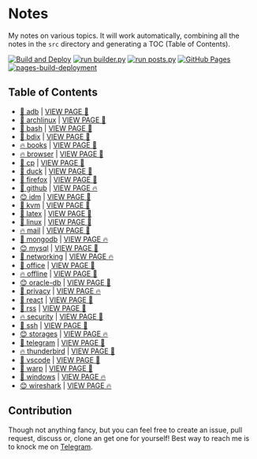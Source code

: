 # Notes

My notes on various topics. It will work automatically, combining all the notes in the `src` directory and generating a TOC (Table of Contents).

[![Build and Deploy](https://github.com/SharafatKarim/notes/actions/workflows/action.yml/badge.svg)](https://github.com/SharafatKarim/notes/actions/workflows/action.yml)
[![run builder.py](https://github.com/SharafatKarim/notes/actions/workflows/action.yml/badge.svg)](https://github.com/SharafatKarim/notes/actions/workflows/action.yml)
[![run posts.py](https://github.com/SharafatKarim/notes/actions/workflows/posts.yml/badge.svg)](https://github.com/SharafatKarim/notes/actions/workflows/posts.yml)
[![GitHub Pages](https://github.com/SharafatKarim/notes/actions/workflows/gh-pages.yml/badge.svg)](https://github.com/SharafatKarim/notes/actions/workflows/gh-pages.yml)
[![pages-build-deployment](https://github.com/SharafatKarim/notes/actions/workflows/pages/pages-build-deployment/badge.svg)](https://github.com/SharafatKarim/notes/actions/workflows/pages/pages-build-deployment)


## Table of Contents

- [🎉 adb](src/adb.md) | <a href='https://sharafat.is-a.dev/notes/adb' target='_blank'>VIEW PAGE 🎸</a>
- [🍕 archlinux](src/archlinux.md) | <a href='https://sharafat.is-a.dev/notes/archlinux' target='_blank'>VIEW PAGE 🍕</a>
- [👾 bash](src/bash.md) | <a href='https://sharafat.is-a.dev/notes/bash' target='_blank'>VIEW PAGE 🤖</a>
- [🌈 bdix](src/bdix.md) | <a href='https://sharafat.is-a.dev/notes/bdix' target='_blank'>VIEW PAGE 🚀</a>
- [🔥 books](src/books.md) | <a href='https://sharafat.is-a.dev/notes/books' target='_blank'>VIEW PAGE 🌈</a>
- [🔥 browser](src/browser.md) | <a href='https://sharafat.is-a.dev/notes/browser' target='_blank'>VIEW PAGE 🚀</a>
- [🤖 cp](src/cp.md) | <a href='https://sharafat.is-a.dev/notes/cp' target='_blank'>VIEW PAGE 👾</a>
- [🍕 duck](src/duck.md) | <a href='https://sharafat.is-a.dev/notes/duck' target='_blank'>VIEW PAGE 🌈</a>
- [🌟 firefox](src/firefox.md) | <a href='https://sharafat.is-a.dev/notes/firefox' target='_blank'>VIEW PAGE 🌈</a>
- [👾 github](src/github.md) | <a href='https://sharafat.is-a.dev/notes/github' target='_blank'>VIEW PAGE 🔥</a>
- [😊 idm](src/idm.md) | <a href='https://sharafat.is-a.dev/notes/idm' target='_blank'>VIEW PAGE 👾</a>
- [🌈 kvm](src/kvm.md) | <a href='https://sharafat.is-a.dev/notes/kvm' target='_blank'>VIEW PAGE 🌟</a>
- [🌟 latex](src/latex.md) | <a href='https://sharafat.is-a.dev/notes/latex' target='_blank'>VIEW PAGE 🍕</a>
- [🎉 linux](src/linux.md) | <a href='https://sharafat.is-a.dev/notes/linux' target='_blank'>VIEW PAGE 🌟</a>
- [🔥 mail](src/mail.md) | <a href='https://sharafat.is-a.dev/notes/mail' target='_blank'>VIEW PAGE 🌈</a>
- [🎉 mongodb](src/mongodb.md) | <a href='https://sharafat.is-a.dev/notes/mongodb' target='_blank'>VIEW PAGE 🔥</a>
- [😊 mysql](src/mysql.md) | <a href='https://sharafat.is-a.dev/notes/mysql' target='_blank'>VIEW PAGE 👾</a>
- [🌟 networking](src/networking.md) | <a href='https://sharafat.is-a.dev/notes/networking' target='_blank'>VIEW PAGE 🔥</a>
- [🚀 office](src/office.md) | <a href='https://sharafat.is-a.dev/notes/office' target='_blank'>VIEW PAGE 🍕</a>
- [🔥 offline](src/offline.md) | <a href='https://sharafat.is-a.dev/notes/offline' target='_blank'>VIEW PAGE 🎉</a>
- [😊 oracle-db](src/oracle-db.md) | <a href='https://sharafat.is-a.dev/notes/oracle-db' target='_blank'>VIEW PAGE 🌈</a>
- [🚀 privacy](src/privacy.md) | <a href='https://sharafat.is-a.dev/notes/privacy' target='_blank'>VIEW PAGE 🔥</a>
- [🚀 react](src/react.md) | <a href='https://sharafat.is-a.dev/notes/react' target='_blank'>VIEW PAGE 🍕</a>
- [🌟 rss](src/rss.md) | <a href='https://sharafat.is-a.dev/notes/rss' target='_blank'>VIEW PAGE 🍕</a>
- [🔥 security](src/security.md) | <a href='https://sharafat.is-a.dev/notes/security' target='_blank'>VIEW PAGE 🌈</a>
- [🎸 ssh](src/ssh.md) | <a href='https://sharafat.is-a.dev/notes/ssh' target='_blank'>VIEW PAGE 🚀</a>
- [😊 storages](src/storages.md) | <a href='https://sharafat.is-a.dev/notes/storages' target='_blank'>VIEW PAGE 🔥</a>
- [🤖 telegram](src/telegram.md) | <a href='https://sharafat.is-a.dev/notes/telegram' target='_blank'>VIEW PAGE 🎉</a>
- [🔥 thunderbird](src/thunderbird.md) | <a href='https://sharafat.is-a.dev/notes/thunderbird' target='_blank'>VIEW PAGE 🍕</a>
- [👾 vscode](src/vscode.md) | <a href='https://sharafat.is-a.dev/notes/vscode' target='_blank'>VIEW PAGE 🚀</a>
- [🤖 warp](src/warp.md) | <a href='https://sharafat.is-a.dev/notes/warp' target='_blank'>VIEW PAGE 🤖</a>
- [🤖 windows](src/windows.md) | <a href='https://sharafat.is-a.dev/notes/windows' target='_blank'>VIEW PAGE 🔥</a>
- [😊 wireshark](src/wireshark.md) | <a href='https://sharafat.is-a.dev/notes/wireshark' target='_blank'>VIEW PAGE 🔥</a>

## Contribution

Though not anything fancy, but you can feel free to create an issue, pull request, discuss or, clone an get one for yourself!
Best way to reach me is to knock me on [Telegram](https://t.me/SharafatKarim).

